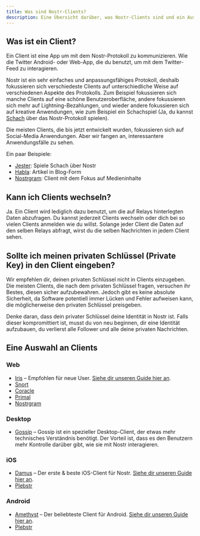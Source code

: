```yaml
---
title: Was sind Nostr-Clients?
description: Eine Übersicht darüber, was Nostr-Clients sind und ein Auswahl unserer Favouriten.
---
```


## Was ist ein Client?

Ein Client ist eine App um mit dem Nostr-Protokoll zu kommunizieren. Wie die Twitter Android- oder Web-App, die du benutzt, um mit dem Twitter-Feed zu interagieren.

Nostr ist ein sehr einfaches und anpassungsfähiges Protokoll, deshalb fokussieren sich verschiedeste Clients auf unterschiedliche Weise auf verschiedenen Aspekte des Protokolls. Zum Beispiel fokussieren sich manche Clients auf eine schöne Benutzeroberfläche, andere fokussieren sich mehr auf Lightning-Bezahlungen, und wieder andere fokussieren sich auf kreative Anwendungen, wie zum Beispiel ein Schachspiel (Ja, du kannst [Schach](https://jesterui.github.io?utm_source=nostr.how&ref=nostr.how) über das Nostr-Protokoll spielen).

Die meisten Clients, die bis jetzt entwickelt wurden, fokussieren sich auf Social-Media Anwendungen. Aber wir fangen an, interessantere Anwendungsfälle zu sehen.

Ein paar Beispiele:

-   [Jester](https://jesterui.github.io?utm_source=nostr.how&ref=nostr.how): Spiele Schach über Nostr
-   [Habla](https://habla.news?utm_source=nostr.how&ref=nostr.how): Artikel in Blog-Form
-   [Nostrgram](https://nostrgram.co?utm_source=nostr.how&ref=nostr.how): Client mit dem Fokus auf Medieninhalte

## Kann ich Clients wechseln?

Ja. Ein Client wird lediglich dazu benutzt, um die auf Relays hinterlegten Daten abzufragen. Du kannst jederzeit Clients wechseln oder dich bei so vielen Clients anmelden wie du willst. Solange jeder Client die Daten auf den selben Relays abfragt, wirst du die selben Nachrichten in jedem Client sehen.

## Sollte ich meinen privaten Schlüssel (Private Key) in den Client eingeben?

Wir empfehlen dir, deinen privaten Schlüssel nicht in Clients einzugeben. Die meisten Clients, die nach dem privaten Schlüssel fragen, versuchen ihr Bestes, diesen sicher aufzubewahren. Jedoch gibt es keine absolute Sicherheit, da Software potentiell immer Lücken und Fehler aufweisen kann, die möglicherweise den privaten Schlüssel preisgeben.

Denke daran, dass dein privater Schlüssel deine Identität in Nostr ist. Falls dieser kompromittiert ist, musst du von neu beginnen, dir eine Identität aufzubauen, du verlierst alle Follower und alle deine privaten Nachrichten.

## Eine Auswahl an Clients

### Web

-   [Iris](https://iris.to?utm_source=nostr.how&ref=nostr.how) – Empfohlen für neue User. [Siehe dir unseren Guide hier an](/de/guides/iris).
-   [Snort](https://snort.social?utm_source=nostr.how&ref=nostr.how)
-   [Coracle](https://coracle.social?utm_source=nostr.how&ref=nostr.how)
-   [Primal](https://primal.net?utm_source=nostr.how&ref=nostr.how)
-   [Nostrgram](https://nostrgram.co?utm_source=nostr.how&ref=nostr.how)

### Desktop

-   [Gossip](https://www.github.com/mikedilger/gossip) – Gossip ist ein spezieller Desktop-Client, der etwas mehr technisches Verständnis benötigt. Der Vorteil ist, dass es den Benutzern mehr Kontrolle darüber gibt, wie sie mit Nostr interagieren.

### iOS

-   [Damus](https://apps.apple.com/app/damus/id1628663131) – Der erste & beste iOS-Client für Nostr. [Siehe dir unseren Guide hier an](/de/guides/damus).
-   [Plebstr](https://apps.apple.com/app/plebstr-nostr-client/id1666230916)

### Android

-   [Amethyst](https://play.google.com/store/apps/details?id=com.vitorpamplona.amethyst) – Der beliebteste Client für Android. [Siehe dir unseren Guide hier an](/de/guides/amethyst).
-   [Plebstr](https://play.google.com/store/apps/details?id=com.plebstr.client)
